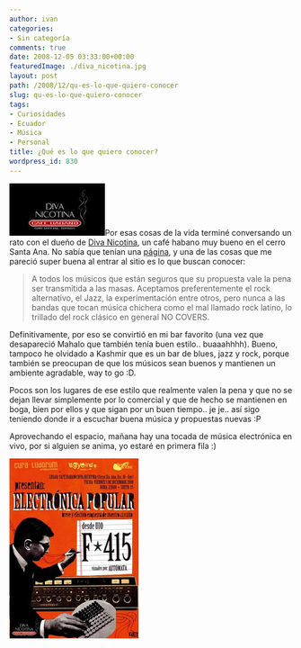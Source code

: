 ```yaml
---
author: ivan
categories:
- Sin categoría
comments: true
date: 2008-12-05 03:33:00+00:00
featuredImage: ./diva_nicotina.jpg
layout: post
path: /2008/12/qu-es-lo-que-quiero-conocer
slug: qu-es-lo-que-quiero-conocer
tags:
- Curiosidades
- Ecuador
- Música
- Personal
title: ¿Qué es lo que quiero conocer?
wordpress_id: 830
---
```


[![](./diva_nicotina.jpg)](https://1.bp.blogspot.com/_T2UWuNJg3dQ/SThgiK06xiI/AAAAAAAABNo/fou6wc4zyHo/s1600-h/diva_nicotina.jpg)Por esas cosas de la vida terminé conversando un rato con el dueño de [Diva Nicotina](http://www.myspace.com/divanicotina), un café habano muy bueno en el cerro Santa Ana. No sabía que tenían una [página](http://www.myspace.com/divanicotina), y una de las cosas que me pareció super buena al entrar al sitio es lo que buscan conocer:

<blockquote>A todos los músicos que están seguros que su propuesta vale la pena ser transmitida a las masas.  Aceptamos preferentemente el rock alternativo, el Jazz, la experimentación entre otros, pero nunca a las bandas que tocan música chichera como el mal llamado rock latino, lo trillado del rock clásico en general NO COVERS.</blockquote>

Definitivamente, por eso se convirtió en mi bar favorito (una vez que desapareció Mahalo que también tenía buen estilo.. buaaahhhh). Bueno, tampoco he olvidado a Kashmir que es un bar de blues, jazz y rock, porque también se preocupan de que los músicos sean buenos y mantienen un ambiente agradable, way to go :D.

Pocos son los lugares de ese estilo que realmente valen la pena y que no se dejan llevar simplemente por lo comercial y que de hecho se mantienen en boga, bien por ellos y que sigan por un buen tiempo.. je je.. así sigo teniendo donde ir a escuchar buena música y propuestas nuevas :P

Aprovechando el espacio, mañana hay una tocada de música electrónica en vivo, por si alguien se anima, yo estaré en primera fila :)

[![](./f145.jpg)](https://3.bp.blogspot.com/_T2UWuNJg3dQ/SThgpOMgnKI/AAAAAAAABNw/E4CnjAEdcw8/s1600-h/f145.jpg)
